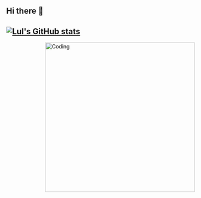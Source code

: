 ## Hi there 👋

[![Lul's GitHub stats](https://github-readme-stats.vercel.app/api?username=lul-g&show_icons=true&theme=radical&count_private=true&show_owner=true&icon_color=#FF9178)](https://github.com/lul-g/github-readme-stats)
----------------------------------
<img align="right" alt="Coding" width="400" src="https://giphy.com/embed/f3iwJFOVOwuy7K6FFw">
